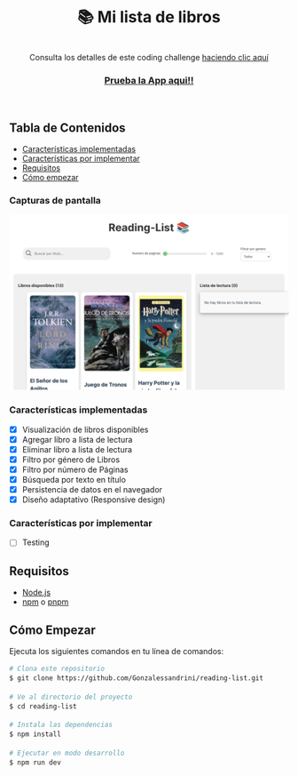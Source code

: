 <h1 align="center">📚 Mi lista de libros</h1>

<br/>

<div align="center">
   Consulta los detalles de este coding challenge <a href="https://github.com/midudev/pruebas-tecnicas/blob/main/pruebas/01-reading-list/README.md" target="_blank">haciendo clic aquí</a>
</div>

<div align="center">
  <h3>
    <a href="https://reading-list-phi-woad.vercel.app/">
      Prueba la App aqui!!
    </a>
  </h3>
</div>

<br />



## Tabla de Contenidos

- [Características implementadas](#características-implementadas)
- [Características por implementar](#características-por-implementar)
- [Requisitos](#requisitos)
- [Cómo empezar](#cómo-empezar)


### Capturas de pantalla

![image](./src/assets/Captura%20de%20pantalla.png)

### Características implementadas

- [x] Visualización de libros disponibles
- [x] Agregar libro a lista de lectura
- [x] Eliminar libro a lista de lectura
- [x] Filtro por género de Libros
- [x] Filtro por número de Páginas
- [x] Búsqueda por texto en título
- [x] Persistencia de datos en el navegador
- [x] Diseño adaptativo (Responsive design)

### Características por implementar

- [ ] Testing

## Requisitos

- [Node.js](https://nodejs.org/en/download/)
- [npm](https://www.npmjs.com/) o [pnpm](https://pnpm.io/)

## Cómo Empezar

Ejecuta los siguientes comandos en tu línea de comandos:

```bash
# Clona este repositorio
$ git clone https://github.com/Gonzalessandrini/reading-list.git

# Ve al directorio del proyecto
$ cd reading-list

# Instala las dependencias
$ npm install

# Ejecutar en modo desarrollo
$ npm run dev
